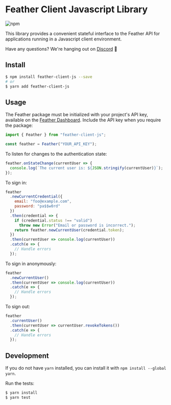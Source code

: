 # Feather Client Javascript Library

![npm](https://img.shields.io/npm/v/feather-id?color=5c70d6)

This library provides a convenient stateful interface to the Feather API for applications running in a Javascript client environment.

Have any questions? We're hanging out on [Discord](https://discord.gg/S55amqV) 👋

## Install

```sh
$ npm install feather-client-js --save
# or
$ yarn add feather-client-js
```

## Usage

The Feather package must be initialized with your project's API key, available on the [Feather Dashboard](https://feather.id/dashboard). Include the API key when you require the package:

```js
import { Feather } from "feather-client-js";

const feather = Feather("YOUR_API_KEY");
```

To listen for changes to the authentication state:

```js
feather.onStateChange(currentUser => {
  console.log(`The current user is: ${JSON.stringify(currentUser)}`);
});
```

To sign in:

```js
feather
  .newCurrentCredential({
    email: "foo@example.com",
    password: "pa$$w0rd"
  })
  .then(credential => {
    if (credential.status !== "valid")
      throw new Error("Email or password is incorrect.");
    return feather.newCurrentUser(credential.token);
  })
  .then(currentUser => console.log(currentUser))
  .catch(e => {
    // Handle errors
  });
```

To sign in anonymously:

```js
feather
  .newCurrentUser()
  .then(currentUser => console.log(currentUser))
  .catch(e => {
    // Handle errors
  });
```

To sign out:

```js
feather
  .currentUser()
  .then(currentUser => currentUser.revokeTokens())
  .catch(e => {
    // Handle errors
  });
```

## Development

If you do not have `yarn` installed, you can install it with `npm install --global yarn`.

Run the tests:

```sh
$ yarn install
$ yarn test
```
